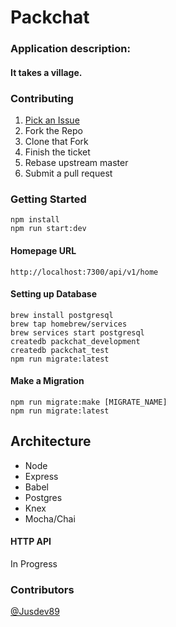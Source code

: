 # Packchat

### Application description:
#### It takes a village.

### Contributing

1. [Pick an Issue](https://github.com/Jusdev89/pack_chat/projects/1)
2. Fork the Repo
3. Clone that Fork
4. Finish the ticket
5. Rebase upstream master
5. Submit a pull request

### Getting Started

```
npm install
npm run start:dev
```

#### Homepage URL
```
http://localhost:7300/api/v1/home
```

#### Setting up Database
```
brew install postgresql
brew tap homebrew/services
brew services start postgresql
createdb packchat_development
createdb packchat_test
npm run migrate:latest
```

#### Make a Migration
```
npm run migrate:make [MIGRATE_NAME]
npm run migrate:latest
```

## Architecture

- Node
- Express
- Babel
- Postgres
- Knex
- Mocha/Chai


#### HTTP API
In Progress

### Contributors
[@Jusdev89](https://github.com/Jusdev89)
